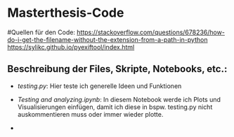 # Masterthesis-Code
#Quellen für den Code:
https://stackoverflow.com/questions/678236/how-do-i-get-the-filename-without-the-extension-from-a-path-in-python
https://sylikc.github.io/pyexiftool/index.html

## Beschreibung der Files, Skripte, Notebooks, etc.:
- *testing.py*: Hier teste ich generelle Ideen und Funktionen
- *Testing and analyzing.ipynb*: In diesem Notebook werde ich Plots und Visualisierungen einfügen, damit ich diese in bspw. testing.py nicht auskommentieren muss oder immer wieder plotte.

- 